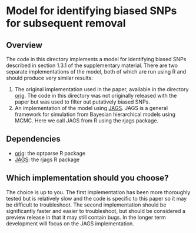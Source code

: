 # Model for identifying biased SNPs for subsequent removal

## Overview

The code in this directory implements a model for identifying
biased SNPs described in section 1.3.1 of the supplementary 
material. There are two separate implementations of the model,
both of which are run using R and should produce very similar results:

1. The original implementation used in the paper, 
available in the directory [orig](orig). The code in this directory
was not originally released with the paper but was used to 
filter out putatively biased SNPs.
2. An implementation of the model using [JAGS](http://mcmc-jags.sourceforge.net/). JAGS is a general framework
for simulation from Bayesian hierarchical models using MCMC. Here we
call JAGS from R using the rjags package.

## Dependencies

* [orig](orig): the optparse R package
* [JAGS](JAGS): the rjags R package

## Which implementation should you choose? 

The choice is up to you.
The first implementation has been more thoroughly tested but is 
relatively slow and the code is specific to this paper so it may
be difficult to troubleshoot.
The second implementation should be significantly faster and
easier to troubleshoot, but should be considered a preview release 
in that it may still contain bugs.
In the longer term development will focus on the JAGS implementation.
